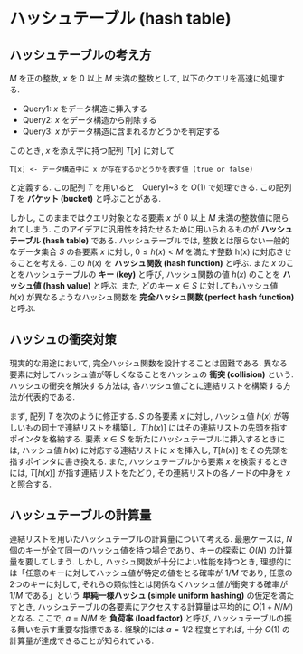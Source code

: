 # ハッシュテーブル (hash table)

## ハッシュテーブルの考え方

$M$ を正の整数, $x$ を $0$ 以上 $M$ 未満の整数として, 以下のクエリを高速に処理する.

- Query1: $x$ をデータ構造に挿入する
- Query2: $x$ をデータ構造から削除する
- Query3: $x$ がデータ構造に含まれるかどうかを判定する

このとき, $x$ を添え字に持つ配列 $T[x]$ に対して

```
T[x] <- データ構造中に x が存在するかどうかを表す値 (true or false)
```

と定義する. この配列 $T$ を用いると　Query1~3 を $O(1)$ で処理できる. この配列 $T$ を **バケット (bucket)** と呼ぶことがある.

しかし, このままではクエリ対象となる要素 $x$ が $0$ 以上 $M$ 未満の整数値に限られてしまう. このアイデアに汎用性を持たせるために用いられるものが **ハッシュテーブル (hash table)** である. ハッシュテーブルでは, 整数とは限らない一般的なデータ集合 $S$ の各要素 $x$ に対し, $0 \leq h(x) < M$ を満たす整数 h(x) に対応させることを考える. この $h(x)$ を **ハッシュ関数 (hash function)** と呼ぶ. また $x$ のことをハッシュテーブルの **キー (key)** と呼び, ハッシュ関数の値 $h(x)$ のことを **ハッシュ値 (hash value)** と呼ぶ. また, どのキー  $x \in S$ に対してもハッシュ値 $h(x)$ が異なるようなハッシュ関数を **完全ハッシュ関数 (perfect hash function)** と呼ぶ.

## ハッシュの衝突対策

現実的な用途において, 完全ハッシュ関数を設計することは困難である. 異なる要素に対してハッシュ値が等しくなることをハッシュの **衝突 (collision)** という. ハッシュの衝突を解決する方法は, 各ハッシュ値ごとに連結リストを構築する方法が代表的である.

まず, 配列 $T$ を次のように修正する. $S$ の各要素 $x$ に対し, ハッシュ値 $h(x)$ が等しいもの同士で連結リストを構築し, $T[h(x)]$ にはその連結リストの先頭を指すポインタを格納する. 要素 $x \in S$ を新たにハッシュテーブルに挿入するときには, ハッシュ値 $h(x)$ に対応する連結リストに $x$ を挿入し, $T[h(x)]$ をその先頭を指すポインタに書き換える. また, ハッシュテーブルから要素 $x$ を検索するときには, $T[h(x)]$ が指す連結リストをたどり, その連結リストの各ノードの中身を $x$ と照合する.

## ハッシュテーブルの計算量

連結リストを用いたハッシュテーブルの計算量について考える. 最悪ケースは, $N$ 個のキーが全て同一のハッシュ値を持つ場合であり、キーの探索に $O(N)$ の計算量を要してしまう. しかし, ハッシュ関数が十分によい性能を持つとき, 理想的には「任意のキーに対してハッシュ値が特定の値をとる確率が $1/M$ であり, 任意の2つのキーに対して, それらの類似性とは関係なくハッシュ値が衝突する確率が $1/M$ である」という **単純一様ハッシュ (simple uniform hashing)** の仮定を満たすとき, ハッシュテーブルの各要素にアクセスする計算量は平均的に $O(1 + N/M)$ となる. ここで, $a = N/M$ を **負荷率 (load factor)** と呼び, ハッシュテーブルの振る舞いを示す重要な指標である. 経験的には $a = 1/2$ 程度とすれば, 十分 $O(1)$ の計算量が達成できることが知られている.
